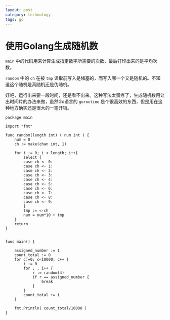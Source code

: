 ```yaml
---
layout: post
category: technology
tags: go
---
```


使用Golang生成随机数
===

`main` 中的代码用来计算生成指定数字所需要的次数，最后打印出来的是平均次数。

`random` 中的 `ch` 在被 `tmp` 读取前写入是堵塞的，而写入哪一个又是随机的。不知道这个随机是真随机还是伪随机。

好吧，运行出来要一段时间，还是看不出来。这种写法太蛋疼了，生成随机数用让出时间片的办法来做，虽然Go语言的 `goroutine` 是个很高效的东西，但是用在这种地方确实还是很大的一笔开销。


    package main

    import "fmt"

    func random(length int) ( num int ) {
        num = 0
        ch := make(chan int, 1)

        for i := 0; i < length; i++{
            select {
            case ch <- 0:
            case ch <- 1:
            case ch <- 2:
            case ch <- 3:
            case ch <- 4:
            case ch <- 5:
            case ch <- 6:
            case ch <- 7:
            case ch <- 8:
            case ch <- 9:
            }
            tmp := <-ch
            num = num*10 + tmp
        }
        return
    }


    func main() {

        assigned_number := 1
        count_total := 0
        for c:=0; c<10000; c++ {
            i := 0
            for ; ; i++ {
                r := random(4)
                if r == assigned_number {
                    break
                }
            }
            count_total += i
        }

        fmt.Println( count_total/10000 )
    }
